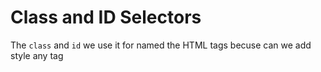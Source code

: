 # Class and ID Selectors

The `class` and `id` we use it for named the HTML tags becuse can we add style any tag
